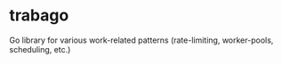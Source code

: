 # trabago
Go library for various work-related patterns (rate-limiting, worker-pools, scheduling, etc.)
